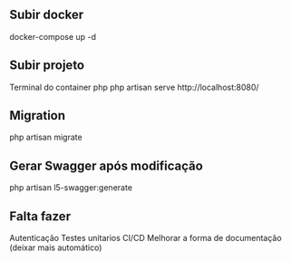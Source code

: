 ## Subir docker
docker-compose up -d

## Subir projeto
Terminal do container php
php artisan serve
http://localhost:8080/

## Migration
php artisan migrate

## Gerar Swagger após modificação
php artisan l5-swagger:generate

## Falta fazer
Autenticação
Testes unitarios
CI/CD
Melhorar a forma de documentação (deixar mais automático)
